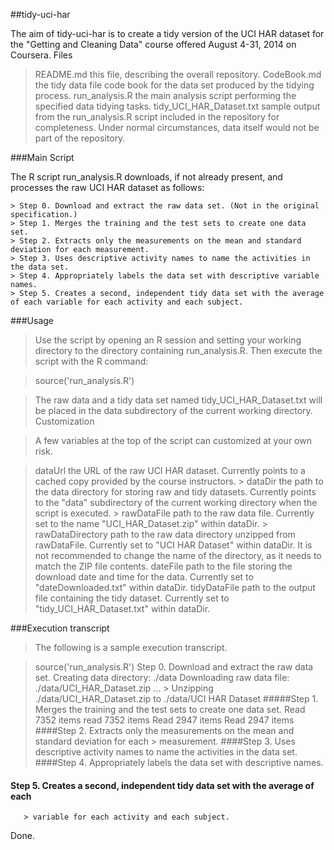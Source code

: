  ##tidy-uci-har

The aim of tidy-uci-har is to create a tidy version of the UCI HAR dataset for the "Getting and Cleaning Data" course offered August 4-31, 2014 on Coursera.
Files

   > README.md this file, describing the overall repository.
  > CodeBook.md the tidy data file code book for the data set produced by the tidying process.
   > run_analysis.R the main analysis script performing the specified data tidying tasks.
   > tidy_UCI_HAR_Dataset.txt sample output from the run_analysis.R script included in the repository for completeness. Under normal circumstances, data itself would not be part of the repository.

###Main Script

The R script run_analysis.R downloads, if not already present, and processes the raw UCI HAR dataset as follows:

    > Step 0. Download and extract the raw data set. (Not in the original specification.)
    > Step 1. Merges the training and the test sets to create one data set.
    > Step 2. Extracts only the measurements on the mean and standard deviation for each measurement.
    > Step 3. Uses descriptive activity names to name the activities in the data set.
    > Step 4. Appropriately labels the data set with descriptive variable names.
    > Step 5. Creates a second, independent tidy data set with the average of each variable for each activity and each subject.

###Usage

> Use the script by opening an R session and setting your working directory to the directory containing run_analysis.R. Then execute the script with the R command:

> source('run_analysis.R')

> The raw data and a tidy data set named tidy_UCI_HAR_Dataset.txt will be placed in the data subdirectory of the current working directory.
> Customization

> A few variables at the top of the script can customized at your own risk.

   > dataUrl the URL of the raw UCI HAR dataset. Currently points to a cached copy provided by the course instructors.
    > dataDir the path to the data directory for storing raw and tidy datasets. Currently points to the "data" subdirectory of the current working directory when the script is executed.
    > rawDataFile path to the raw data file. Currently set to the name "UCI_HAR_Dataset.zip" within dataDir.
    > rawDataDirectory path to the raw data directory unzipped from rawDataFile. Currently set to "UCI HAR Dataset" within dataDir. It is not recommended to change the name of the directory, as it needs to match the ZIP file contents.
   > dateFile path to the file storing the download date and time for the data. Currently set to "dateDownloaded.txt" within dataDir.
   > tidyDataFile path to the output file containing the tidy dataset. Currently set to "tidy_UCI_HAR_Dataset.txt" within dataDir.

 ###Execution transcript

> The following is a sample execution transcript.

> source('run_analysis.R')
> Step 0. Download and extract the raw data set.
  >      Creating data directory: ./data
   >     Downloading raw data file: ./data/UCI_HAR_Dataset.zip ...
    >    Unzipping ./data/UCI_HAR_Dataset.zip to ./data/UCI HAR Dataset
#####Step 1. Merges the training and the test sets to create one data set.
> Read 7352 items
> read 7352 items
> Read 2947 items
> Read 2947 items
####Step 2. Extracts only the measurements on the mean and standard deviation for each
        > measurement.
####Step 3. Uses descriptive activity names to name the activities in the data set.
####Step 4. Appropriately labels the data set with descriptive names.
#### Step 5. Creates a second, independent tidy data set with the average of each
       > variable for each activity and each subject.
Done.
